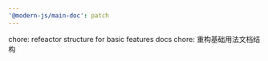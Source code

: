 ```yaml
---
'@modern-js/main-doc': patch
---
```


chore: refeactor structure for basic features docs
chore: 重构基础用法文档结构
